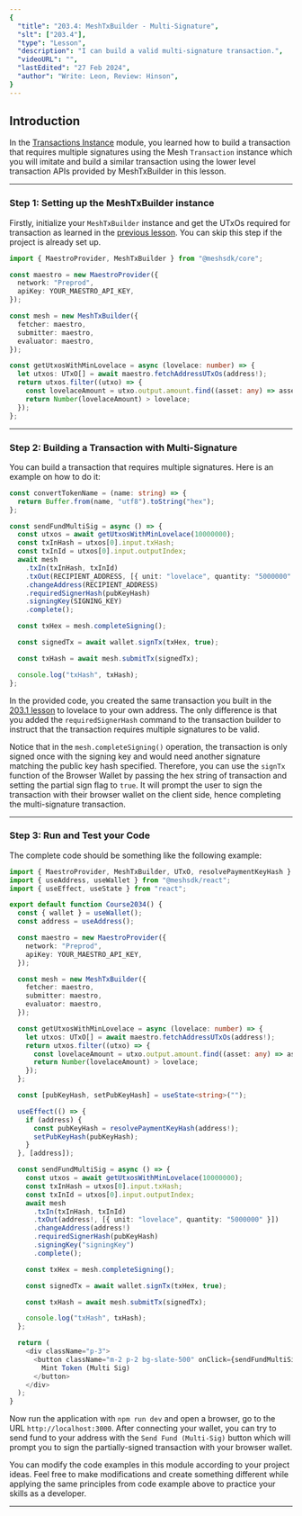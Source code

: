 ```yaml
---
{
  "title": "203.4: MeshTxBuilder - Multi-Signature",
  "slt": ["203.4"],
  "type": "Lesson",
  "description": "I can build a valid multi-signature transaction.",
  "videoURL": "",
  "lastEdited": "27 Feb 2024",
  "author": "Write: Leon, Review: Hinson",
}
---
```


## Introduction

In the [Transactions Instance](/course/module/200/2004) module, you learned how to build a transaction that requires multiple signatures using the Mesh `Transaction` instance which you will imitate and build a similar transaction using the lower level transaction APIs provided by MeshTxBuilder in this lesson.

---

### Step 1: Setting up the MeshTxBuilder instance

Firstly, initialize your `MeshTxBuilder` instance and get the UTxOs required for transaction as learned in the [previous lesson](/course/module/203/2031). You can skip this step if the project is already set up.

```typescript
import { MaestroProvider, MeshTxBuilder } from "@meshsdk/core";

const maestro = new MaestroProvider({
  network: "Preprod",
  apiKey: YOUR_MAESTRO_API_KEY,
});

const mesh = new MeshTxBuilder({
  fetcher: maestro,
  submitter: maestro,
  evaluator: maestro,
});

const getUtxosWithMinLovelace = async (lovelace: number) => {
  let utxos: UTxO[] = await maestro.fetchAddressUTxOs(address!);
  return utxos.filter((utxo) => {
    const lovelaceAmount = utxo.output.amount.find((asset: any) => asset.unit === "lovelace")?.quantity;
    return Number(lovelaceAmount) > lovelace;
  });
};
```

---

### Step 2: Building a Transaction with Multi-Signature

You can build a transaction that requires multiple signatures. Here is an example on how to do it:

```typescript
const convertTokenName = (name: string) => {
  return Buffer.from(name, "utf8").toString("hex");
};

const sendFundMultiSig = async () => {
  const utxos = await getUtxosWithMinLovelace(10000000);
  const txInHash = utxos[0].input.txHash;
  const txInId = utxos[0].input.outputIndex;
  await mesh
    .txIn(txInHash, txInId)
    .txOut(RECIPIENT_ADDRESS, [{ unit: "lovelace", quantity: "5000000" }])
    .changeAddress(RECIPIENT_ADDRESS)
    .requiredSignerHash(pubKeyHash)
    .signingKey(SIGNING_KEY)
    .complete();

  const txHex = mesh.completeSigning();

  const signedTx = await wallet.signTx(txHex, true);

  const txHash = await mesh.submitTx(signedTx);

  console.log("txHash", txHash);
};
```

In the provided code, you created the same transaction you built in the [203.1 lesson](/course/module/203/2031) to lovelace to your own address. The only difference is that you added the `requiredSignerHash` command to the transaction builder to instruct that the transaction requires multiple signatures to be valid.

Notice that in the `mesh.completeSigning()` operation, the transaction is only signed once with the signing key and would need another signature matching the public key hash specified. Therefore, you can use the `signTx` function of the Browser Wallet by passing the hex string of transaction and setting the partial sign flag to `true`. It will prompt the user to sign the transaction with their browser wallet on the client side, hence completing the multi-signature transaction.

---

### Step 3: Run and Test your Code

The complete code should be something like the following example:

```typescript
import { MaestroProvider, MeshTxBuilder, UTxO, resolvePaymentKeyHash } from "@meshsdk/core";
import { useAddress, useWallet } from "@meshsdk/react";
import { useEffect, useState } from "react";

export default function Course2034() {
  const { wallet } = useWallet();
  const address = useAddress();

  const maestro = new MaestroProvider({
    network: "Preprod",
    apiKey: YOUR_MAESTRO_API_KEY,
  });

  const mesh = new MeshTxBuilder({
    fetcher: maestro,
    submitter: maestro,
    evaluator: maestro,
  });

  const getUtxosWithMinLovelace = async (lovelace: number) => {
    let utxos: UTxO[] = await maestro.fetchAddressUTxOs(address!);
    return utxos.filter((utxo) => {
      const lovelaceAmount = utxo.output.amount.find((asset: any) => asset.unit === "lovelace")?.quantity;
      return Number(lovelaceAmount) > lovelace;
    });
  };

  const [pubKeyHash, setPubKeyHash] = useState<string>("");

  useEffect(() => {
    if (address) {
      const pubKeyHash = resolvePaymentKeyHash(address!);
      setPubKeyHash(pubKeyHash);
    }
  }, [address]);

  const sendFundMultiSig = async () => {
    const utxos = await getUtxosWithMinLovelace(10000000);
    const txInHash = utxos[0].input.txHash;
    const txInId = utxos[0].input.outputIndex;
    await mesh
      .txIn(txInHash, txInId)
      .txOut(address!, [{ unit: "lovelace", quantity: "5000000" }])
      .changeAddress(address!)
      .requiredSignerHash(pubKeyHash)
      .signingKey("signingKey")
      .complete();

    const txHex = mesh.completeSigning();

    const signedTx = await wallet.signTx(txHex, true);

    const txHash = await mesh.submitTx(signedTx);

    console.log("txHash", txHash);
  };

  return (
    <div className="p-3">
      <button className="m-2 p-2 bg-slate-500" onClick={sendFundMultiSig}>
        Mint Token (Multi Sig)
      </button>
    </div>
  );
}
```

Now run the application with `npm run dev` and open a browser, go to the URL `http://localhost:3000`. After connecting your wallet, you can try to send fund to your address with the `Send Fund (Multi-Sig)` button which will prompt you to sign the partially-signed transaction with your browser wallet.

You can modify the code examples in this module according to your project ideas. Feel free to make modifications and create something different while applying the same principles from code example above to practice your skills as a developer.

---
